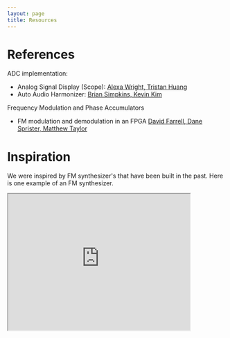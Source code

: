 ```yaml
---
layout: page
title: Resources
---
```


# References

ADC implementation:
- Analog Signal Display (Scope): [Alexa Wright, Tristan Huang](https://thuang8.github.io/E155_FA22_Final_Project_TH_AW/)
- Auto Audio Harmonizer: [Brian Simpkins, Kevin Kim](https://briansimpkins.github.io/E155_Final/)

Frequency Modulation and Phase Accumulators 
- FM modulation and demodulation in an FPGA [David Farrell, Dane Sprister, Matthew Taylor](https://ewh.ieee.org/r5/denver/sps/PresentationArchive/2009_02_19_DigitalTranceiver_v5_9.pdf)



# Inspiration

We were inspired by FM synthesizer's that have been built in the past. Here is one example of an FM synthesizer. 

<iframe width="420" height="315"
src="https://www.youtube.com/embed?v=kE_MHSBmmX8">
</iframe>


